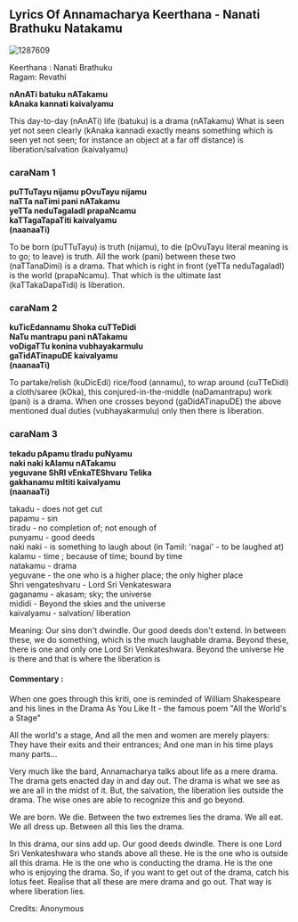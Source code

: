 ## Lyrics Of Annamacharya Keerthana - Nanati Brathuku Natakamu

![1287609](https://github.com/Dhatchu08/dhatchu08.github.io/assets/67735359/6502e553-f5ff-40e2-bcac-57b9afbf7f5f)


Keerthana : Nanati Brathuku<br>
Ragam: Revathi

<b>nAnATi batuku nATakamu <br>
kAnaka kannati kaivalyamu <br></b>

This day-to-day (nAnATi) life (batuku) is a drama (nATakamu)
What is seen yet not seen clearly (kAnaka kannadi exactly means something which is seen yet not seen; for instance an object at a far off distance) is liberation/salvation (kaivalyamu)

<h3>caraNam 1</h3>

<b>puTTuTayu nijamu pOvuTayu nijamu<br>
naTTa naTimi pani nATakamu<br>
yeTTa neduTagaladI prapaNcamu<br>
kaTTagaTapaTiti kaivalyamu<br>
(naanaaTi)<br></B>

To be born (puTTuTayu) is truth (nijamu), to die (pOvuTayu literal meaning is to go; to leave) is truth. All the work (pani) between these two (naTTanaDimi) is a drama. That which is right in front (yeTTa neduTagaladI) is the world (prapaNcamu). That which is the ultimate last (kaTTakaDapaTidi) is liberation.

<h3>caraNam 2</h3>

<b>kuTicEdannamu Shoka cuTTeDidi<br>
NaTu mantrapu pani nATakamu<br>
voDigaTTu konina vubhayakarmulu<br>
gaTidATinapuDE kaivalyamu<br>
(naanaaTi)<br></b>

To partake/relish (kuDicEdi) rice/food (annamu), to wrap around (cuTTeDidi) a cloth/saree (kOka), this conjured-in-the-middle (naDamantrapu) work (pani) is a drama. When one crosses beyond (gaDidATinapuDE) the above mentioned dual duties (vubhayakarmulu) only then there is liberation.


<h3>caraNam 3</h3>

<b>tekadu pApamu tIradu puNyamu<br>
naki naki kAlamu nATakamu<br>
yeguvane ShRI vEnkaTEShvaru Telika<br>
gakhanamu mItiti kaivalyamu<br>
(naanaaTi)<br></b>

takadu - does not get cut<br>
papamu - sin<br>
tiradu - no completion of; not enough of<br>
punyamu - good deeds<br>
naki naki - is something to laugh about (in Tamil: 'nagai' - to be laughed at)<br>
kalamu - time ; because of time; bound by time<br>
natakamu - drama<br>
yeguvane - the one who is a higher place; the only higher place<br>
Shri vengateshvaru - Lord Sri Venkateswara<br>
gaganamu - akasam; sky; the universe<br>
mididi - Beyond the skies and the universe<br>
kaivalyamu - salvation/ liberation<br>

Meaning: Our sins don't dwindle. Our good deeds don't extend. In between these, we do something, which is the much laughable drama. Beyond these, there is one and only one Lord Sri Venkateshwara. Beyond the universe He is there and that is where the liberation is

<h4>Commentary :</h4>

When one goes through this kriti, one is reminded of William Shakespeare and his lines in the Drama As You Like It - the famous poem "All the World's a Stage"

All the world's a stage,
And all the men and women are merely players:
They have their exits and their entrances;
And one man in his time plays many parts...

Very much like the bard, Annamacharya talks about life as a mere drama. The drama gets enacted day in and day out. The drama is what we see as we are all in the midst of it. But, the salvation, the liberation lies outside the drama. The wise ones are able to recognize this and go beyond.

We are born. We die. Between the two extremes lies the drama. We all eat. We all dress up. Between all this lies the drama.

In this drama, our sins add up. Our good deeds dwindle. There is one Lord Sri Venkateshwara who stands above all these. He is the one who is outside all this drama. He is the one who is conducting the drama. He is the one who is enjoying the drama. So, if you want to get out of the drama, catch his lotus feet. Realise that all these are mere drama and go out. That way is where liberation lies.

Credits: Anonymous
